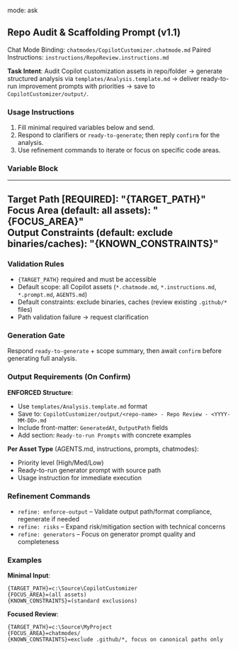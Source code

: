 mode: ask
## Repo Audit & Scaffolding Prompt (v1.1)

Chat Mode Binding: `chatmodes/CopilotCustomizer.chatmode.md`
Paired Instructions: `instructions/RepoReview.instructions.md`

**Task Intent**: Audit Copilot customization assets in repo/folder → generate structured analysis via `templates/Analysis.template.md` → deliver ready-to-run improvement prompts with priorities → save to `CopilotCustomizer/output/`.

### Usage Instructions
1. Fill minimal required variables below and send.
2. Respond to clarifiers or `ready-to-generate`; then reply `confirm` for the analysis.
3. Use refinement commands to iterate or focus on specific code areas.

### Variable Block
---
**Target Path** [REQUIRED]: "{TARGET_PATH}"
**Focus Area** (default: all assets): "{FOCUS_AREA}"  
**Output Constraints** (default: exclude binaries/caches): "{KNOWN_CONSTRAINTS}"
---

### Validation Rules
- `{TARGET_PATH}` required and must be accessible
- Default scope: all Copilot assets (`*.chatmode.md`, `*.instructions.md`, `*.prompt.md`, `AGENTS.md`)  
- Default constraints: exclude binaries, caches (review existing `.github/*` files)
- Path validation failure → request clarification

### Generation Gate
Respond `ready-to-generate` + scope summary, then await `confirm` before generating full analysis.

### Output Requirements (On Confirm)
**ENFORCED Structure**:
- Use `templates/Analysis.template.md` format
- Save to: `CopilotCustomizer/output/<repo-name> - Repo Review - <YYYY-MM-DD>.md`
- Include front-matter: `GeneratedAt`, `OutputPath` fields
- Add section: `Ready-to-run Prompts` with concrete examples

**Per Asset Type** (AGENTS.md, instructions, prompts, chatmodes):
- Priority level (High/Med/Low)
- Ready-to-run generator prompt with source path
- Usage instruction for immediate execution

### Refinement Commands
- `refine: enforce-output` – Validate output path/format compliance, regenerate if needed
- `refine: risks` – Expand risk/mitigation section with technical concerns  
- `refine: generators` – Focus on generator prompt quality and completeness

### Examples

**Minimal Input**:
```
{TARGET_PATH}=c:\Source\CopilotCustomizer
{FOCUS_AREA}=(all assets)
{KNOWN_CONSTRAINTS}=(standard exclusions)
```

**Focused Review**:
```
{TARGET_PATH}=c:\Source\MyProject  
{FOCUS_AREA}=chatmodes/
{KNOWN_CONSTRAINTS}=exclude .github/*, focus on canonical paths only
```
